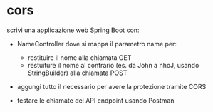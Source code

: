 # cors
scrivi una applicazione web Spring Boot con:

- NameController dove si mappa il parametro name per:
  - restituire il nome alla chiamata GET
  - restuiture il nome al contrario (es. da John a nhoJ, usando StringBuilder) alla chiamata POST

- aggungi tutto il necessario per avere la protezione tramite CORS
- testare le chiamate del API endpoint usando Postman
